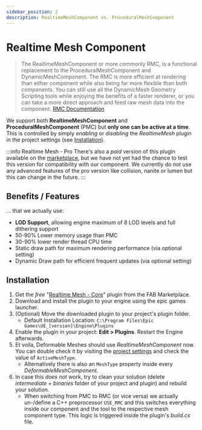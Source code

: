 ```yaml
---
sidebar_position: 2
description: RealtimeMeshComponent vs. ProceduralMeshComponent
---
```


# Realtime Mesh Component

> The RealtimeMeshComponent or more commonly RMC, is a functional replacement to the ProceduralMeshComponent and DynamicMeshComponent. The RMC is more efficient at rendering than either component while also being far more flexible than both components. You can still use all the DynamicMesh Geometry Scripting tools while enjoying the benefits of a faster renderer, or you can take a more direct approach and feed raw mesh data into the component.
[RMC Documentation](https://rmc.triaxis.games/)

We support both **RealtimeMeshComponent** and **ProceduralMeshComponent** (PMC) but **only one can be active at a time**. This is controlled by simply _enabling_ or _disabling_ the *RealtimeMesh* plugin in the project settings (see [Installation](#installation)).

:::info Realtime Mesh - Pro
There's also a *paid* version of this plugin available on the [marketplace](https://fab.com/s/7fca9ae43580), but we have not yet had the chance to test this version for compatibility with our component. We currently do not use any advanced features of the pro version like collision, nanite or lumen but this can change in the future.
:::

## Benefits / Features

... that we actually use:

- **LOD Support**, allowing engine maximum of 8 LOD levels and full dithering support
- 50-90% Lower memory usage than PMC
- 30-90% lower render thread CPU time
- Static draw path for maximum rendering performance (via optional setting)
- Dynamic Draw path for efficient frequent updates (via optional setting)

## Installation

1. Get the *free* "[Realtime Mesh - Core](https://fab.com/s/41804ec36805)" plugin from the FAB Marketplace.
2. Download and install the plugin to your engine using the epic games launcher.
3. (Optional) Move the downloaded plugin to your project's plugin folder.
    - Default Installation Location: ``C:\Program Files\Epic Games\UE_[version]\Engine\Plugins``
4. Enable the plugin in your project: **Edit > Plugins**. Restart the Engine afterwards.
5. Et voila, Deformable Meshes should use *RealtimeMeshComponent* now. You can double check it by visiting the [project settings](./configuration.md#component-settings) and check the value of ``ActiveMeshType``.
    - Alternatively there is also an ``MeshType`` property inside every *DeformableMeshComponent*.
6. In case this *does not* work, try to clean your solution (delete _intermediate_ + _binaries_ folder of your project and plugin) and rebuild your solution. 
    - When switching from PMC to RMC (or vice versa) we actually un-/define a C++ preprocessor ``USE_RMC`` and this switches everything inside our component and the tool to the respective mesh component type. This logic is triggered inside the plugin's _build.cs_ file.